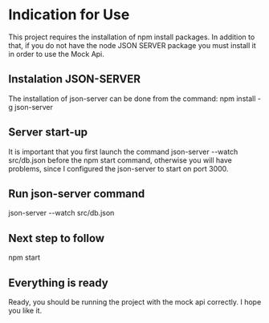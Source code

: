 # Indication for Use

This project requires the installation of npm install packages. 
In addition to that, if you do not have the node JSON SERVER package you must install it in order to use the Mock Api.

## Instalation JSON-SERVER
The installation of json-server can be done from the command:
npm install -g json-server

## Server start-up

It is important that you first launch the command json-server --watch src/db.json before the npm start command, 
otherwise you will have problems, since I configured the json-server to start on port 3000.

## Run json-server command

json-server --watch src/db.json

## Next step to follow

npm start


## Everything is ready

Ready, you should be running the project with the mock api correctly. I hope you like it.

